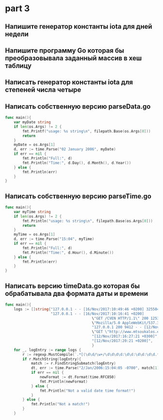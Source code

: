 # part 3

## Напишите генератор константы iota для дней недели

## Напишите программу Go которая бы преобразовывала заданный массив в хеш таблицу

## Написать генератор константы iota для степеней числа четыре

## Написать собственную версию parseData.go

```go
func main(){
	var myDate string
	if len(os.Args) != 2 {
		fmt.Printf("usage: %s string\n", filepath.Base(os.Args[0]))
		return
	}
	myDate = os.Args[1]
	d, err := time.Parse("02 January 2006", myDate)
	if err == nil {
		fmt.Println("Full:", d)
		fmt.Println("Time:", d.Day(), d.Month(), d.Year())
	} else {
		fmt.Println(err)
	}
}
```

## Написать собственную версию parseTime.go

```go
func main(){
	var myTime string
	if len(os.Args) != 2 {
		fmt.Println("usage: %s string\n", filepath.Base(os.Args[0]))
		return
	}
	myTime = os.Args[1]
	d, err := time.Parse("15:04", myTime)
	if err == nil {
		fmt.Println("Full:", d)
		fmt.Println("Time:", d.Hour(), d.Minute())
	} else {
		fmt.Println(err)
	}
}
```

## Написать версию timeData.go которая бы обрабатывала два формата даты и времени

```go
func main(){
	logs := []string{"127.0.0.1 - - [16/Nov/2017:10:49:46 +0200] 325504",
                     "127.0.0.1 - - [16/Nov/2017:10:16:41 +0200]
										\"GET /CVEN HTTP/1.1\" 200 12531 \"-\"
										\"Mozilla/5.0 AppleWebKit/537.36",
										"127.0.0.1 200 9412 - - [12/Nov/2017:06:26:05 +0200]
										\"GET \"http://www.mtsoukalos.eu/taxonomy/term/47\" 1507",
										"[12/Nov/2017:16:27:21 +0300]", "[12/Nov/2017:20:88:21 +0200]",
										"[12/Nov/2017:20:21 +0200]",
										}
	for _, logEntry := range logs {
		r := regexp.MustCompile(`.*[(\d\d/\w+/\d\d\d\d:\d\d:\d\d:\d\d.*\].*`)
		if r.MatchString(logEntry){
			match := r.FindStringSubmatch(logEntry)
			dt, err := time.Parse("2/Jan/2006:15:04:05 -0700", match[1])
			if err == nil {
				newFormat := dt.Format(time.RFC850)
				fmt.Println(newFormat)
			} else {
				fmt.Println("Not a valid date time format!")
			}
		} else {
			fmt.Println("Not a match!")
		}
	}
```
